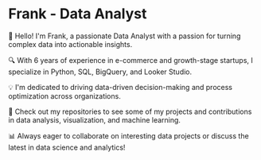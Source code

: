 # Frank - Data Analyst

👋 Hello! I'm Frank, a passionate Data Analyst with a passion for turning complex data into actionable insights.

🔍 With 6 years of experience in e-commerce and growth-stage startups, I specialize in Python, SQL, BigQuery, and Looker Studio.

💡 I'm dedicated to driving data-driven decision-making and process optimization across organizations.

🚀 Check out my repositories to see some of my projects and contributions in data analysis, visualization, and machine learning.

📊 Always eager to collaborate on interesting data projects or discuss the latest in data science and analytics!

<!--
**fhyc115/fhyc115** is a ✨ _special_ ✨ repository because its `README.md` (this file) appears on your GitHub profile.

Here are some ideas to get you started:

- 🔭 I’m currently working on ...
- 🌱 I’m currently learning ...
- 👯 I’m looking to collaborate on ...
- 🤔 I’m looking for help with ...
- 💬 Ask me about ...
- 📫 How to reach me: ...
- 😄 Pronouns: ...
- ⚡ Fun fact: ...
-->
